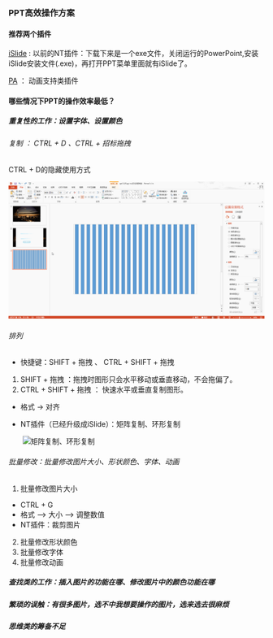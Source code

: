 ### PPT高效操作方案

#### 推荐两个插件

[iSlide](https://www.islide.cc/) : 以前的NT插件：下载下来是一个exe文件，关闭运行的PowerPoint,安装iSlide安装文件(.exe)，再打开PPT菜单里面就有iSlide了。

[PA](http://www.papocket.com/) ： 动画支持类插件

#### 哪些情况下PPT的操作效率最低？

##### 重复性的工作：设置字体、设置颜色

###### 复制 ： CTRL + D 、CTRL + 招标拖拽

   CTRL + D的隐藏使用方式

   ![CTRL + D的隐藏使用方式](https://raw.githubusercontent.com/huxiaoning/img/master/20201226000539.gif)

###### 排列

   - 快捷键：SHIFT + 拖拽 、 CTRL + SHIFT + 拖拽

1. SHIFT + 拖拽 ：拖拽时图形只会水平移动或垂直移动，不会拖偏了。
2. CTRL + SHIFT + 拖拽 ： 快速水平或垂直复制图形。


- 格式  -> 对齐

- NT插件（已经升级成iSlide）：矩阵复制、环形复制

  ​	![矩阵复制、环形复制](https://raw.githubusercontent.com/huxiaoning/img/master/20201226002941.gif)

###### 批量修改：批量修改图片大小、形状颜色、字体、动画

1. 批量修改图片大小
- CTRL + G
- 格式 --> 大小 --> 调整数值
- NT插件：裁剪图片
2. 批量修改形状颜色
3. 批量修改字体
4. 批量修改动画
         



##### 查找类的工作：插入图片的功能在哪、修改图片中的颜色功能在哪

##### 繁琐的误触：有很多图片，选不中我想要操作的图片，选来选去很麻烦

##### 思维类的筹备不足